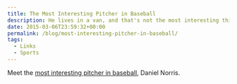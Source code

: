 ```yaml
---
title: The Most Interesting Pitcher in Baseball
description: He lives in a van, and that's not the most interesting thing.
date: 2015-03-06T23:59:32+00:00
permalink: /blog/most-interesting-pitcher-in-baseball/
tags:
  - Links
  - Sports
---
```


Meet the [most interesting pitcher in baseball](http://espn.go.com/espn/feature/story/_/id/12420393/top-blue-jays-prospect-daniel-norris-lives-own-code), Daniel Norris.